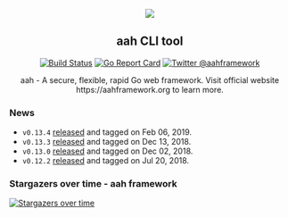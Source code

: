 <p align="center">
  <img src="https://cdn.aahframework.org/assets/img/aah-logo-64x64.png" />
  <h2 align="center">aah CLI tool</h2>
</p>
<p align="center">
  <p align="center"><a href="https://travis-ci.org/go-aah/tools"><img src="https://travis-ci.org/go-aah/tools.svg?branch=master" alt="Build Status"></a> <a href="https://goreportcard.com/report/aahframe.work/cli"><img src="https://goreportcard.com/badge/aahframe.work/cli" alt="Go Report Card"></a> <a href="https://twitter.com/aahframework"><img src="https://img.shields.io/badge/twitter-@aahframework-55acee.svg" alt="Twitter @aahframework"></a></p>
</p>

<p align="center">aah - A secure, flexible, rapid Go web framework. Visit official website https://aahframework.org to learn more.</p>

### News

  * `v0.13.4` [released](https://github.com/go-aah/tools/releases/tag/v0.13.4) and tagged on Feb 06, 2019.
  * `v0.13.3` [released](https://github.com/go-aah/tools/releases/tag/v0.13.3) and tagged on Dec 13, 2018.
  * `v0.13.0` [released](https://github.com/go-aah/tools/releases/tag/v0.13.0) and tagged on Dec 02, 2018.
  * `v0.12.2` [released](https://github.com/go-aah/tools/releases/tag/v0.12.2) and tagged on Jul 20, 2018.

### Stargazers over time - aah framework

[![Stargazers over time](https://starcharts.herokuapp.com/go-aah/aah.svg)](https://starcharts.herokuapp.com/go-aah/aah)
